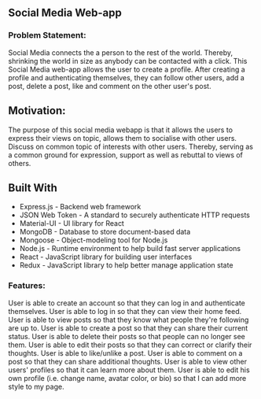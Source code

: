 ## Social Media Web-app

### Problem Statement:
Social Media connects the a person to the rest of the world. Thereby, shrinking the world in size as anybody can be contacted with a click.
This Social Media web-app allows the user to create a profile. After creating a profile and authenticating themselves, they can follow other 
users, add a post, delete a post, like and comment on the other user's post.

## Motivation:
The purpose of this social media webapp is that it allows the users to express their views on topic, allows them to socialise with other users.
Discuss on common topic of interests with other users. Thereby, serving as a common ground for expression, support as well as rebuttal to views of others.


## Built With
* Express.js - Backend web framework
* JSON Web Token - A standard to securely authenticate HTTP requests
* Material-UI - UI library for React
* MongoDB - Database to store document-based data
* Mongoose - Object-modeling tool for Node.js
* Node.js - Runtime environment to help build fast server applications
* React - JavaScript library for building user interfaces
* Redux - JavaScript library to help better manage application state


### Features:
User is able to create an account so that they can log in and authenticate themselves.
User is able to log in so that they can view their home feed.
User is able to view posts so that they know what people they're following are up to.
User is able to create a post so that they can share their current status.
User is able to delete their posts so that people can no longer see them.
User is able to edit their posts so that they can correct or clarify their thoughts.
User is able to like/unlike a post.
User is able to comment on a post so that they can share additional thoughts.
User is able to view other users' profiles so that it can learn more about them.
User is able to edit his own profile (i.e. change name, avatar color, or bio) so that I can add more style to my page.
